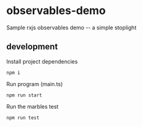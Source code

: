 # observables-demo

Sample rxjs observables demo -- a simple stoplight

## development

Install project dependencies

```
npm i
```

Run program (main.ts)

```
npm run start
```

Run the marbles test

```
npm run test
```
